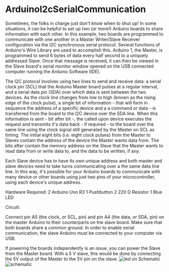 # ArduinoI2cSerialCommunication
Sometimes, the folks in charge just don't know when to shut up! In some situations, it can be helpful to set up two (or more!) Arduino boards to share information with each other. In this example, two boards are programmed to communicate with one another in a Master Writer/Slave Receiver configuration via the I2C synchronous serial protocol. Several functions of Arduino's Wire Library are used to accomplish this. Arduino 1, the Master, is programmed to send 6 bytes of data every half second to a uniquely addressed Slave. Once that message is received, it can then be viewed in the Slave board's serial monitor window opened on the USB connected computer running the Arduino Software (IDE).

The I2C protocol involves using two lines to send and receive data: a serial clock pin (SCL) that the Arduino Master board pulses at a regular interval, and a serial data pin (SDA) over which data is sent between the two devices. As the clock line changes from low to high (known as the rising edge of the clock pulse), a single bit of information - that will form in sequence the address of a specific device and a a command or data - is transferred from the board to the I2C device over the SDA line. When this information is sent - bit after bit -, the called upon device executes the request and transmits it's data back - if required - to the board over the same line using the clock signal still generated by the Master on SCL as timing. The initial eight bits (i.e. eight clock pulses) from the Master to Slaves contain the address of the device the Master wants data from. The bits after contain the memory address on the Slave that the Master wants to read data from or write data to, and the data to be written, if any.

Each Slave device has to have its own unique address and both master and slave devices need to take turns communicating over a the same data line line. In this way, it's possible for your Arduino boards to communicate with many device or other boards using just two pins of your microcontroller, using each device's unique address.

Hardware Required:
2	Arduino Uno R3
1	Pushbutton
2	220 Ω Resistor
1	Blue LED

Circuit:

Connect pin A5 (the clock, or SCL, pin) and pin A4 (the data, or SDA, pin) on the master Arduino to their counterparts on the slave board. Make sure that both boards share a common ground. In order to enable serial communication, the slave Arduino must be connected to your computer via USB.

If powering the boards independently is an issue, you can power the Slave from the Master board. With a 5 V slave, this would be done by connecting the 5V output of the Master to the 5V pin on the slave.
![led on](https://github.com/HazimAliAlFaqih/ArduinoI2cSerialCommunication/assets/138938425/c81559b4-5947-496b-8095-31a37c9ce872)
Schematic
![schematic](https://github.com/HazimAliAlFaqih/ArduinoI2cSerialCommunication/assets/138938425/86a71915-b79a-4ef9-91a1-26412014288d)
